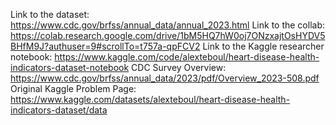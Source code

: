 Link to the dataset: https://www.cdc.gov/brfss/annual_data/annual_2023.html
Link to the collab: https://colab.research.google.com/drive/1bM5HQ7hW0oj7ONzxajtOsHYDV5BHfM9J?authuser=9#scrollTo=t757a-qpFCV2
Link to the Kaggle researcher notebook: https://www.kaggle.com/code/alexteboul/heart-disease-health-indicators-dataset-notebook
CDC Survey Overview: https://www.cdc.gov/brfss/annual_data/2023/pdf/Overview_2023-508.pdf
Original Kaggle Problem Page: https://www.kaggle.com/datasets/alexteboul/heart-disease-health-indicators-dataset/data
